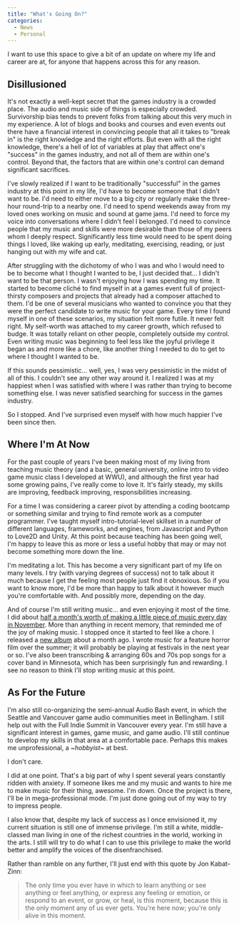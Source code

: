 ```yaml
---
title: "What's Going On?"
categories:
  - News
  - Personal
---
```


I want to use this space to give a bit of an update on where my life and career are at, for anyone that happens across this for any reason. <!--more-->

## Disillusioned

It's not exactly a well-kept secret that the games industry is a crowded place. The audio and music side of things is especially crowded. Survivorship bias tends to prevent folks from talking about this very much in my experience. A lot of blogs and books and courses and even events out there have a financial interest in convincing people that all it takes to "break in" is the right knowledge and the right efforts. But even with all the right knowledge, there's a hell of lot of variables at play that affect one's "success" in the games industry, and not all of them are within one's control. Beyond that, the factors that are within one's control can demand significant sacrifices.

I've slowly realized if I want to be traditionally "successful" in the games industry at this point in my life, I'd have to become someone that I didn't want to be. I'd need to either move to a big city or regularly make the three-hour round-trip to a nearby one. I'd need to spend weekends away from my loved ones working on music and sound at game jams. I'd need to force my voice into conversations where I didn't feel I belonged. I'd need to convince people that my music and skills were more desirable than those of my peers whom I deeply respect. Significantly less time would need to be spent doing things I loved, like waking up early, meditating, exercising, reading, or just hanging out with my wife and cat.

After struggling with the dichotomy of who I was and who I would need to be to become what I thought I wanted to be, I just decided that… I didn't want to be that person. I wasn't enjoying how I was spending my time. It started to become cliché to find myself in at a games event full of project-thirsty composers and projects that already had a composer attached to them. I'd be one of several musicians who wanted to convince you that they were the perfect candidate to write music for your game. Every time I found myself in one of these scenarios, my situation felt more futile. It never felt right. My self-worth was attached to my career growth, which refused to budge. It was totally reliant on other people, completely outside my control. Even writing music was beginning to feel less like the joyful privilege it began as and more like a chore, like another thing I needed to do to get to where I thought I wanted to be.

If this sounds pessimistic… well, yes, I was very pessimistic in the midst of all of this. I couldn't see any other way around it. I realized I was at my happiest when I was satisfied with where I was rather than trying to become something else. I was never satisfied searching for success in the games industry.

So I stopped. And I've surprised even myself with how much happier I've been since then.

## Where I'm At Now

For the past couple of years I've been making most of my living from teaching music theory (and a basic, general university, online intro to video game music class I developed at WWU), and although the first year had some growing pains, I've really come to love it. It's fairly steady, my skills are improving, feedback improving, responsibilities increasing.

For a time I was considering a career pivot by attending a coding bootcamp or something similar and trying to find remote work as a computer programmer. I've taught myself intro-tutorial-level skillset in a number of different languages, frameworks, and engines, from Javascript and Python to Love2D and Unity. At this point because teaching has been going well, I'm happy to leave this as more or less a useful hobby that may or may not become something more down the line.

I'm meditating a lot. This has become a very significant part of my life on many levels. I try (with varying degrees of success) not to talk about it much because I get the feeling most people just find it obnoxious. So if you want to know more, I'd be more than happy to talk about it however much you're comfortable with. And possibly more, depending on the day.

And of course I'm still writing music… and even enjoying it most of the time. I did about [half a month's worth of making a little piece of music every day in November][1]. More than anything in recent memory, that reminded me of the joy of making music. I stopped once it started to feel like a chore. I released a [new album][2] about a month ago. I wrote music for a feature horror film over the summer; it will probably be playing at festivals in the next year or so. I've also been transcribing & arranging 60s and 70s pop songs for a cover band in Minnesota, which has been surprisingly fun and rewarding. I see no reason to think I'll stop writing music at this point.

## As For the Future

I'm also still co-organizing the semi-annual Audio Bash event, in which the Seattle and Vancouver game audio communities meet in Bellingham. I still help out with the Full Indie Summit in Vancouver every year. I'm still have a significant interest in games, game music, and game audio. I'll still continue to develop my skills in that area at a comfortable pace. Perhaps this makes me unprofessional, a ~_hobbyist_~ at best.

I don't care.

I did at one point. That's a big part of why I spent several years constantly ridden with anxiety. If someone likes me and my music and wants to hire me to make music for their thing, awesome. I'm down. Once the project is there, I'll be in mega-professional mode. I'm just done going out of my way to try to impress people.

I also know that, despite my lack of success as I once envisioned it, my current situation is still one of immense privilege. I'm still a white, middle-classed man living in one of the richest countries in the world, working in the arts. I still will try to do what I can to use this privilege to make the world better and amplify the voices of the disenfranchised.

Rather than ramble on any further, I'll just end with this quote by Jon Kabat-Zinn:

> The only time you ever have in which to learn anything or see anything or feel anything, or express any feeling or emotion, or respond to an event, or grow, or heal, is this moment, because this is the only moment any of us ever gets. You're here now; you're only alive in this moment.

[1]: https://twitter.com/JuneBash/status/1059942909020196864
[2]: https://twitter.com/JuneBash/status/1062521937107181569

